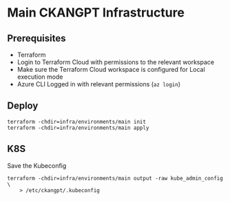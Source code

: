 # Main CKANGPT Infrastructure

## Prerequisites

* Terraform
* Login to Terraform Cloud with permissions to the relevant workspace
* Make sure the Terraform Cloud workspace is configured for Local execution mode
* Azure CLI Logged in with relevant permissions (`az login`)

## Deploy

```
terraform -chdir=infra/environments/main init
terraform -chdir=infra/environments/main apply
```

## K8S

Save the Kubeconfig

```
terraform -chdir=infra/environments/main output -raw kube_admin_config \
    > /etc/ckangpt/.kubeconfig
```